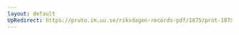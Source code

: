 ```yaml
---
layout: default
UpRedirect: https://pruto.im.uu.se/riksdagen-records-pdf/1875/prot-1875--fk--007/prot-1875--fk--007_019.pdf
---
```

